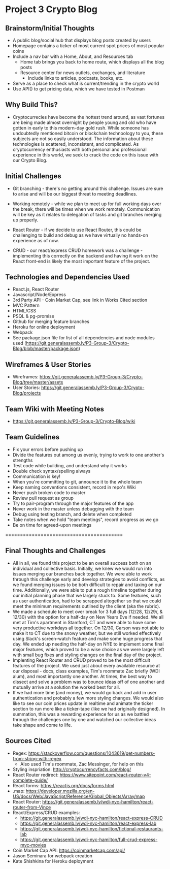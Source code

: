 # Project 3 Crypto Blog

## Brainstorm/Initial Thoughts

* A public blog/social hub that displays blog posts created by users
* Homepage contains a ticker of most current spot prices of most popular coins
* Include a nav bar with a Home, About, and Resources tab
    * Home tab brings you back to home route, which displays all the blog posts
    * Resource center for news outlets, exchanges, and literature
        * Include links to articles, podcasts, books, etc.
* Serve as a place to check what is current/trending in the crypto world
* Use API() to get pricing data, which we have tested in Postman

## Why Build This?
    
* Cryptocurrecies have become the hottest trend around, as vast fortunes are being made almost overnight by people young and old who have gotten in early to this modern-day gold rush. While someone has undoubtedly mentioned bitcoin or blockchain technoology to you, these subjects are not so easily understood. The information about these technologies is scattered, inconsistent, and complicated. As cryptocurrency enthusiasts with both personal and professional experience in this world, we seek to crack the code on this issue with our Crypto Blog.

## Initial Challenges

* Git branching - there's no getting around this challenge. Issues are sure to arise and will be our biggest threat to meeting deadlines.

* Working remotely - while we plan to meet up for full working days over the break, there will be times when we work remotely. Communication will be key as it relates to delegation of tasks and git branches merging up properly.

* React Router - if we decide to use React Router, this could be challenging to build and debug as we have virtually no hands-on experience as of now.

* CRUD - our react/express CRUD homework was a challenge - implementing this correctly on the backend and having it work on the React front-end is likely the most important feature of the project.

## Technologies and Dependencies Used

* React.js, React Router
* Javascript/Node/Express
* 3rd Party API - Coin Market Cap, see link in Works Cited section
* MVC Pattern
* HTML/CSS
* PSQL & pg-promise
* Github for merging feature branches
* Heroku for online deployment
* Webpack 
* See package.json file for list of all dependencies and node modules used (https://git.generalassemb.ly/P3-Group-3/Crypto-Blog/blob/master/package.json)

## Wireframes & User Stories

* Wireframes: https://git.generalassemb.ly/P3-Group-3/Crypto-Blog/tree/master/assets
* User Stories: https://git.generalassemb.ly/P3-Group-3/Crypto-Blog/projects

## Team Wiki with Meeting Notes

* https://git.generalassemb.ly/P3-Group-3/Crypto-Blog/wiki

## Team Guidelines

* Fix your errors before pushing up 
* Divide the features out among us evenly, trying to work to one another's strengths
* Test code while building, and understand why it works
* Double check syntax/spelling always
* Communication is key!
* When you're committing to git, announce it to the whole team
* Keep naming conventions consistent, record in repo's Wiki
* Never push broken code to master
* Review pull request as group
* Try to pair-program through the major features of the app
* Never work in the master unless debugging with the team
* Debug using testing branch, and delete when completed
* Take notes when we hold "team meetings", record progress as we go
* Be on time for agreed-upon meetings

========================================


## Final Thoughts and Challenges

* All in all, we found this project to be an overall success both on an individual and collective basis. Initially, we knew we would run into issues merging our branches back together. We were able to work through this challenge early and develop strategies to avoid conflicts, as we found merging issues to be both difficult to repair and taxing on our time. Additionally, we were able to put a rough timeline together during our initial planning phase that we largely stuck to. Some features, such as user authentication, had to be scrapped altogether so that we could meet the minimum requirements outlined by the client (aka the rubric). 
* We made a schedule to meet over break for 3 full days (12/28, 12/29/, & 12/30) with the option for a half-day on New Years Eve if needed. We all met at Tim's apartment in Stamford, CT and were able to have some very productive workdays all together. On 12/30, Carson was not able to make it to CT due to the snowy weather, but we still worked effectively using Slack's screen-watch feature and make some huge progress that day. We ended up needing the half-day on NYE to implement some final major features, which proved to be a wise choice as we were largely left with small bug fixes and styling changes on the final day of the project.
* Implenting React Router and CRUD proved to be the most difficult features of the project. We used just about every available resource at our disposal - docs, class examples, Tim's roommate Zac briefly (WDI alum), and most importantly one another. At times, the best way to dissect and solve a problem was to bounce ideas off of one another and mutually arrive at a solution the worked best for all.
* If we had more time (and money), we would go back and add in user authentication and probably a few more styling changes. We would also like to see our coin prices update in realtime and animate the ticker section to run more like a ticker-tape (like we had originally designed). In summation, this was a rewarding experience for us as we battled through the challenges one by one and watched our collective ideas take shape and come to life.

## Sources Cited

* Regex: https://stackoverflow.com/questions/1043619/get-numbers-from-string-with-regex
    * Also used Tim's roommate, Zac Messinger, for help on this 
* Styling inspriation: http://cryptocurrencyfacts.com/blog/
* React Router redirect: https://www.sitepoint.com/react-router-v4-complete-guide/
* React forms: https://reactjs.org/docs/forms.html
* .map: https://developer.mozilla.org/en-US/docs/Web/JavaScript/Reference/Global_Objects/Array/map
* React Router: https://git.generalassemb.ly/wdi-nyc-hamilton/react-router-from-Vince
* React/Express/CRUD examples:
    * https://git.generalassemb.ly/wdi-nyc-hamilton/react-express-CRUD
    * https://git.generalassemb.ly/wdi-nyc-hamilton/react-express-lab
    * https://git.generalassemb.ly/wdi-nyc-hamilton/fictional-restaurants-lab
    * https://git.generalassemb.ly/wdi-nyc-hamilton/full-crud-express-mvc-movies
* Coin Market Cap API: https://coinmarketcap.com/api/
* Jason Seminara for webpack creation
* Kate Shishkina for Heroku deployment


